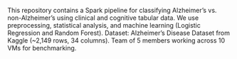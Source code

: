 This repository contains a Spark pipeline for classifying Alzheimer’s vs. non-Alzheimer’s using clinical and cognitive tabular data. We use preprocessing, statistical analysis, and machine learning (Logistic Regression and Random Forest). Dataset: Alzheimer’s Disease Dataset from Kaggle (~2,149 rows, 34 columns). Team of 5 members working across 10 VMs for benchmarking.
